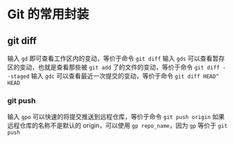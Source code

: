 # Git 的常用封装

## git diff

输入 `gd` 即可查看工作区内的变动，等价于命令 `git diff`
输入 `gds` 可以查看暂存区的变动，也就是查看那些被 `git add` 了的文件的变动，等价于命令 `git diff --staged`
输入 `gdc` 可以查看最近一次提交的变动，等价于命令 `git diff HEAD^ HEAD`

### git push

输入 `gpo` 可以快速的将提交推送到远程仓库，等价于命令 `git push origin`
如果远程仓库的名称不是默认的 origin，可以使用 `gp repo_name`，因为 `gp` 等价于 `git push`
